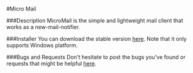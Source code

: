 #Micro Mail

###Description
MicroMail is the simple and lightweight mail client that works as a new-mail-notifier.

###Installer
You can download the stable version [here](https://github.com/blinker1985/MicroMail/tree/master/Setup). Note that it only supports Windows platform.

###Bugs and Requests
Don't hesitate to post the bugs you've found or requests that might be helpful [here](https://github.com/blinker1985/MicroMail/issues).
